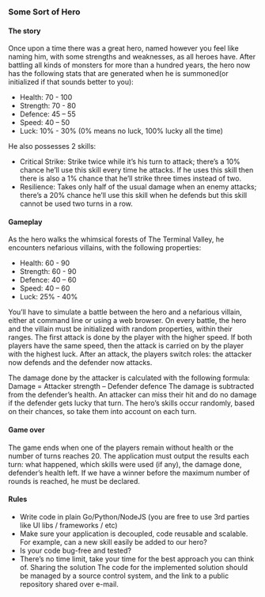 ### Some Sort of Hero

#### The story

Once upon a time there was a great hero, named however you feel like naming him, with some strengths and weaknesses, as all heroes have.
After battling all kinds of monsters for more than a hundred years, the hero now has the following stats that are generated when he is summoned(or initialized if that sounds better to you):

- Health: 70 - 100
- Strength: 70 - 80
- Defence: 45 – 55
- Speed: 40 – 50
- Luck: 10% - 30% (0% means no luck, 100% lucky all the time)

He also possesses 2 skills:

- Critical Strike: Strike twice while it’s his turn to attack; there’s a 10% chance he’ll use this skill every time he attacks. If he uses this skill then there is also a 1% chance that he’ll strike three times instead of two.
- Resilience: Takes only half of the usual damage when an enemy attacks; there’s a 20% chance he’ll use this skill when he defends but this skill cannot be used two turns in a row.

#### Gameplay

As the hero walks the whimsical forests of The Terminal Valley, he encounters nefarious villains, with the following properties:

- Health: 60 - 90
- Strength: 60 - 90
- Defence: 40 – 60
- Speed: 40 – 60
- Luck: 25% - 40%

You’ll have to simulate a battle between the hero and a nefarious villain, either at command line or using a web browser. On every battle, the hero and the villain must be initialized with random properties, within their ranges. The first attack is done by the player with the higher speed. If both players have the same speed, then the attack is carried on by the player with the highest luck. After an attack, the players switch roles: the attacker now defends and the defender now attacks.

The damage done by the attacker is calculated with the following formula:
Damage = Attacker strength – Defender defence
The damage is subtracted from the defender’s health. An attacker can miss their hit and do no damage if the defender gets lucky that turn.
The hero’s skills occur randomly, based on their chances, so take them into account on each turn.

#### Game over

The game ends when one of the players remain without health or the number of turns reaches 20. The application must output the results each turn: what happened, which skills were used (if any), the damage done, defender’s health left. If we have a winner before the maximum number of rounds is reached, he must be declared.

#### Rules

- Write code in plain Go/Python/NodeJS (you are free to use 3rd parties like UI libs / frameworks / etc)
- Make sure your application is decoupled, code reusable and scalable. For example, can a new skill easily be added to our hero?
- Is your code bug-free and tested?
- There’s no time limit, take your time for the best approach you can think of.
  Sharing the solution The code for the implemented solution should be managed by a source control system, and the link to a public repository shared over e-mail.

